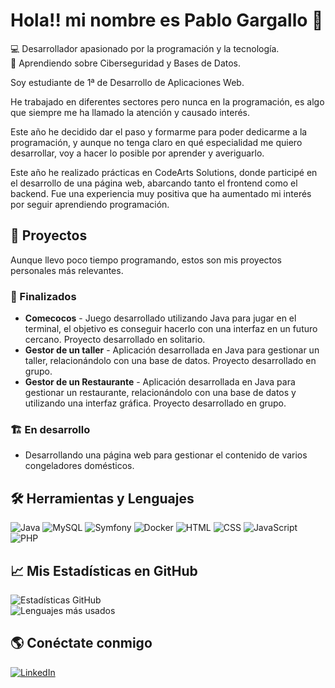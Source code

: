 # Hola!! mi nombre es Pablo Gargallo 👋
💻 Desarrollador apasionado por la programación y la tecnología.  
🚀 Aprendiendo sobre Ciberseguridad y Bases de Datos.

Soy estudiante de 1ª de Desarrollo de Aplicaciones Web.

He trabajado en diferentes sectores pero nunca en la programación, es algo que siempre me ha llamado la atención y causado interés.

Este año he decidido dar el paso y formarme para poder dedicarme a la programación, y aunque no tenga claro en qué especialidad me quiero desarrollar, voy a hacer lo posible por aprender y averiguarlo.

Este año he realizado prácticas en CodeArts Solutions, donde participé en el desarrollo de una página web, abarcando tanto el frontend como el backend. Fue una experiencia muy positiva que ha aumentado mi interés por seguir aprendiendo programación.


## 🚀 Proyectos
Aunque llevo poco tiempo programando, estos son mis proyectos personales más relevantes.

### 📌 Finalizados
- **Comecocos** - Juego desarrollado utilizando Java para jugar en el terminal, el objetivo es conseguir hacerlo con una interfaz en un futuro cercano. Proyecto desarrollado en solitario.
- **Gestor de un taller** - Aplicación desarrollada en Java para gestionar un taller, relacionándolo con una base de datos. Proyecto desarrollado en grupo.
- **Gestor de un Restaurante** - Aplicación desarrollada en Java para gestionar un restaurante, relacionándolo con una base de datos y utilizando una interfaz gráfica. Proyecto desarrollado en grupo.


### 🏗️ En desarrollo

- Desarrollando una página web para gestionar el contenido de varios congeladores domésticos.


## 🛠 Herramientas y Lenguajes 
![Java](https://img.shields.io/badge/Java-ED8B00?style=for-the-badge&logo=java&logoColor=white) ![MySQL](https://img.shields.io/badge/MySQL-4479A1?style=for-the-badge&logo=mysql&logoColor=white)  ![Symfony](https://img.shields.io/badge/Symfony-000000?style=for-the-badge&logo=symfony&logoColor=white) ![Docker](https://img.shields.io/badge/Docker-2496ED?style=for-the-badge&logo=docker&logoColor=white) ![HTML](https://img.shields.io/badge/HTML-E34F26?style=for-the-badge&logo=html5&logoColor=white) ![CSS](https://img.shields.io/badge/CSS-1572B6?style=for-the-badge&logo=css3&logoColor=white)  ![JavaScript](https://img.shields.io/badge/JavaScript-F7DF1E?style=for-the-badge&logo=javascript&logoColor=black)  ![PHP](https://img.shields.io/badge/PHP-777BB4?style=for-the-badge&logo=php&logoColor=white)


## 📈 Mis Estadísticas en GitHub  
![Estadísticas GitHub](https://github-readme-stats.vercel.app/api?username=PabloGargalloSanz&show_icons=true&theme=radical)  
![Lenguajes más usados](https://github-readme-stats.vercel.app/api/top-langs/?username=PabloGargalloSanz&layout=compact&theme=radical)  


## 🌎 Conéctate conmigo  
[![LinkedIn](https://img.shields.io/badge/LinkedIn-0077B5?style=for-the-badge&logo=linkedin&logoColor=white)](https://linkedin.com/in/pablo-gargallo-sanz)   

